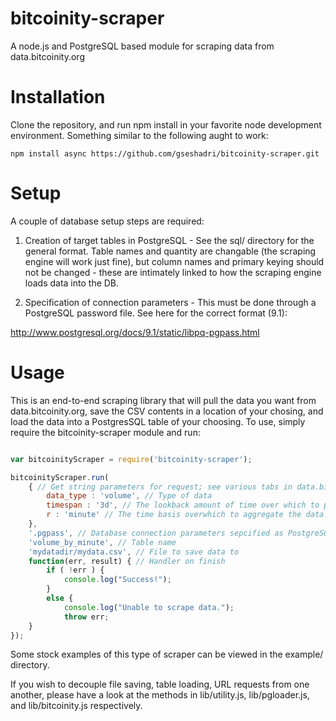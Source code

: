 bitcoinity-scraper
==================

A node.js and PostgreSQL based module for scraping data from data.bitcoinity.org

Installation
============

Clone the repository, and run npm install in your favorite node development environment. Something similar to the following aught to work:

```
npm install async https://github.com/gseshadri/bitcoinity-scraper.git
```

Setup
=====

A couple of database setup steps are required:

1. Creation of target tables in PostgreSQL - See the sql/ directory for the general format. Table names and quantity are changable (the scraping engine will work just fine), but column names and primary keying should not be changed - these are intimately linked to how the scraping engine loads data into the DB. 

2. Specification of connection parameters - This must be done through a PostgreSQL password file. See here for the correct format (9.1):

http://www.postgresql.org/docs/9.1/static/libpq-pgpass.html


Usage
=====

This is an end-to-end scraping library that will pull the data you want from data.bitcoinity.org, save the CSV contents in a location of your chosing, and load the data into a PostgresSQL table of your choosing. To use, simply require the bitcoinity-scraper module and run:

```javascript

var bitcoinityScraper = require('bitcoinity-scraper');

bitcoinityScraper.run(
    { // Get string parameters for request; see various tabs in data.bitcoinity.org to configure
        data_type : 'volume', // Type of data
        timespan : '3d', // The lookback amount of time over which to pull in the data 
        r : 'minute' // The time basis overwhich to aggregate the data
    },
    '.pgpass', // Database connection parameters sepcified as PostgreSQL style password file
    'volume_by_minute', // Table name
    'mydatadir/mydata.csv', // File to save data to
    function(err, result) { // Handler on finish
        if ( !err ) {
            console.log("Success!");
        }
        else {
            console.log("Unable to scrape data.");
            throw err;
    }
});
```

Some stock examples of this type of scraper can be viewed in the example/ directory.

If you wish to decouple file saving, table loading, URL requests from one another, please have a look at the methods in lib/utility.js, lib/pgloader.js, and lib/bitcoinity.js respectively.



